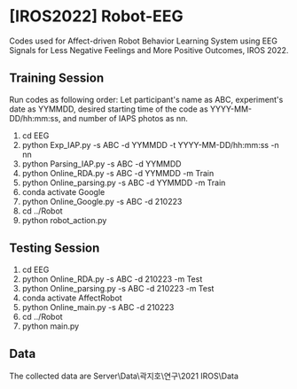 # [IROS2022] Robot-EEG
Codes used for Affect-driven Robot Behavior Learning System using EEG Signals for Less Negative Feelings and More Positive Outcomes, IROS 2022.

## Training Session
Run codes as following order:
Let participant's name as ABC, experiment's date as YYMMDD, desired starting time of the code as YYYY-MM-DD/hh:mm:ss, and number of IAPS photos as nn. 
1. cd EEG
2. python Exp_IAP.py -s ABC -d YYMMDD -t YYYY-MM-DD/hh:mm:ss -n nn
3. python Parsing_IAP.py -s ABC -d YYMMDD
4. python Online_RDA.py -s ABC -d YYMMDD -m Train
5. python Online_parsing.py -s ABC -d YYMMDD -m Train
6. conda activate Google
7. python Online_Google.py -s ABC -d 210223
8. cd ../Robot
9. python robot_action.py

## Testing Session
1. cd EEG
2. python Online_RDA.py -s ABC -d 210223 -m Test
3. python Online_parsing.py -s ABC -d 210223 -m Test
4. conda activate AffectRobot
5. python Online_main.py -s ABC -d 210223
6. cd ../Robot
7. python main.py

## Data
The collected data are Server\Data\곽지호\연구\2021 IROS\Data
